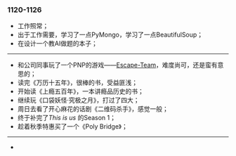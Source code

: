 ### 1120-1126

- 工作照常；
- 出于工作需要，学习了一点PyMongo，学习了一点BeautifulSoup；
- 在设计一个教AI做题的本子；

---

- 和公司同事玩了一个PNP的游戏——[Escape-Team](www.escape-team.com)，难度尚可，还是蛮有意思的；
- 读完《万历十五年》，很棒的书，受益匪浅；
- 开始读《上瘾五百年》，一本讲瘾品历史的书；
- 继续玩《口袋妖怪·究极之月》，打过了四大；
- 周日去看了开心麻花的话剧《二维码杀手》，感觉一般；
- 终于补完了*This is us* 的Season 1；
- 趁着秋季特惠买了一个《Poly Bridge》；

---


- ​